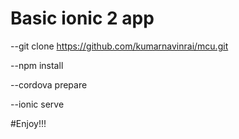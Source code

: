 # Basic ionic 2 app

--git clone https://github.com/kumarnavinrai/mcu.git

--npm install

--cordova prepare

--ionic serve

#Enjoy!!!
